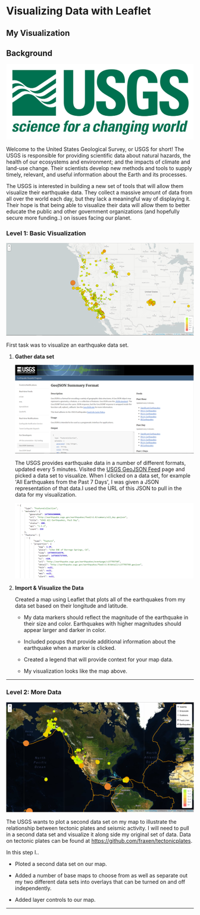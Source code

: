 # Visualizing Data with Leaflet

## My Visualization


## Background

![1-Logo](Images/1-Logo.png)

Welcome to the United States Geological Survey, or USGS for short! The USGS is responsible for providing scientific data about natural hazards, the health of our ecosystems and environment; and the impacts of climate and land-use change. Their scientists develop new methods and tools to supply timely, relevant, and useful information about the Earth and its processes. 

The USGS is interested in building a new set of tools that will allow them visualize their earthquake data. They collect a massive amount of data from all over the world each day, but they lack a meaningful way of displaying it. Their hope is that being able to visualize their data will allow them to better educate the public and other government organizations (and hopefully secure more funding..) on issues facing our planet.

### Level 1: Basic Visualization

![2-BasicMap](Images/2-BasicMap.png)

First task was to visualize an earthquake data set.

1. **Gather data set**

   ![3-Data](Images/3-Data.png)

   The USGS provides earthquake data in a number of different formats, updated every 5 minutes. Visited the [USGS GeoJSON Feed](http://earthquake.usgs.gov/earthquakes/feed/v1.0/geojson.php) page and picked a data set to visualize. When I clicked on a data set, for example 'All Earthquakes from the Past 7 Days', I was given a JSON representation of that data.I used the URL of this JSON to pull in the data for my visualization.

   ![4-JSON](Images/4-JSON.png)

2. **Import & Visualize the Data**

   Created a map using Leaflet that plots all of the earthquakes from my data set based on their longitude and latitude.

   * My data markers should reflect the magnitude of the earthquake in their size and color. Earthquakes with higher magnitudes should appear larger and darker in color.

   * Included popups that provide additional information about the earthquake when a marker is clicked.

   * Created a legend that will provide context for your map data.

   * My visualization looks like the map above.

- - -

### Level 2: More Data 

![5-Advanced](Images/5-Advanced.png)

The USGS wants to plot a second data set on my map to illustrate the relationship between tectonic plates and seismic activity. I will need to pull in a second data set and visualize it along side my original set of data. Data on tectonic plates can be found at <https://github.com/fraxen/tectonicplates>.

In this step I..

* Ploted a second data set on our map.

* Added a number of base maps to choose from as well as separate out my two different data sets into overlays that can be turned on and off independently.

* Added layer controls to our map.

- - -



